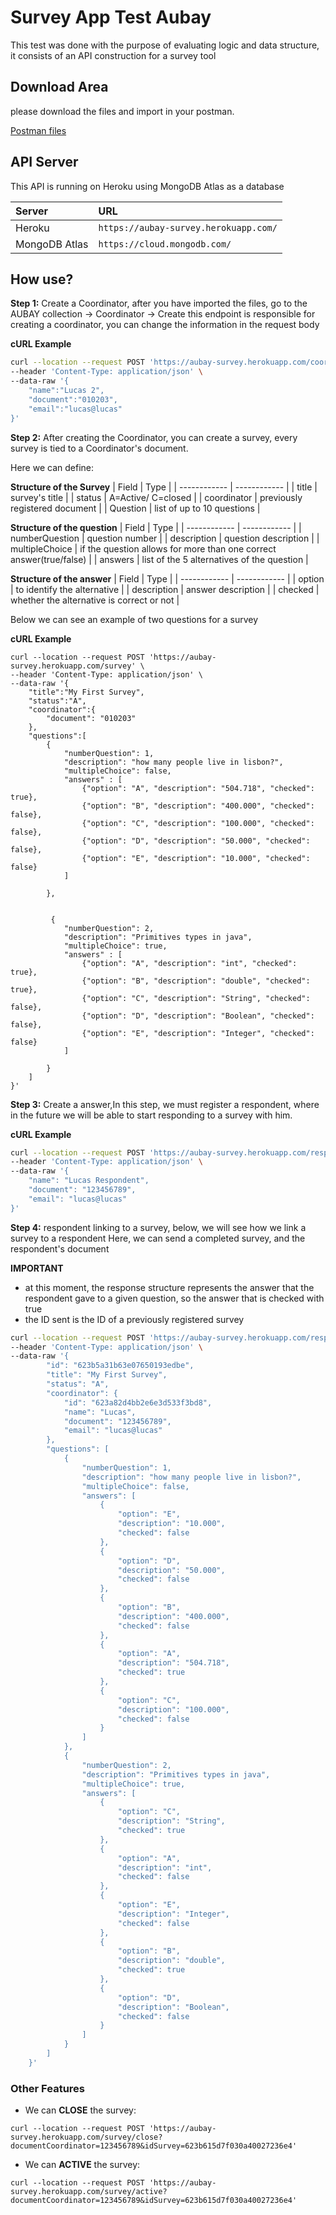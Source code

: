 
# Survey App Test Aubay

This test was done with the purpose of evaluating logic and data structure, it consists of an API construction for a survey tool


## Download Area
please download the files and import in your postman.

[Postman files](https://github.com/lucasbendasantos/AubayTeste/tree/master/postman)
## API Server
This API is running on Heroku using MongoDB Atlas as a database

| Server | URL     |
| :-------- | :------- | 
| Heroku | `https://aubay-survey.herokuapp.com/` | 
| MongoDB Atlas | `https://cloud.mongodb.com/` | 


## How use?

**Step 1:** Create a Coordinator, after you have imported the files, go to the AUBAY collection -> Coordinator -> Create
this endpoint is responsible for creating a coordinator, you can change the information in the request body

**cURL Example**

```bash
curl --location --request POST 'https://aubay-survey.herokuapp.com/coordinator' \
--header 'Content-Type: application/json' \
--data-raw '{
    "name":"Lucas 2",
    "document":"010203",
    "email":"lucas@lucas"
}'
```



**Step 2:** After creating the Coordinator, you can create a survey, every survey is tied to a Coordinator's document.

Here we can define:

**Structure of the Survey**
| Field  | Type   |
| ------------ | ------------ |
|  title | survey's title  |
|  status |  A=Active/ C=closed |
|  coordinator | previously registered document   |
|  Question | list of up to 10 questions   |

**Structure of the question**
| Field  | Type   |
| ------------ | ------------ |
|  numberQuestion | question number  |
|  description |  question description |
|  multipleChoice | if the question allows for more than one correct answer(true/false)   |
|  answers | list of the 5 alternatives of the question   |

**Structure of the answer**
| Field  | Type   |
| ------------ | ------------ |
|  option | to identify the alternative  |
|  description |  answer description |
|  checked | whether the alternative is correct or not   |

Below we can see an example of two questions for a survey

**cURL Example**
```
curl --location --request POST 'https://aubay-survey.herokuapp.com/survey' \
--header 'Content-Type: application/json' \
--data-raw '{
    "title":"My First Survey",
    "status":"A",
    "coordinator":{
        "document": "010203"
    },
    "questions":[
        {
            "numberQuestion": 1,
            "description": "how many people live in lisbon?",
            "multipleChoice": false,
            "answers" : [
                {"option": "A", "description": "504.718", "checked": true},
                {"option": "B", "description": "400.000", "checked": false},
                {"option": "C", "description": "100.000", "checked": false},
                {"option": "D", "description": "50.000", "checked": false},
                {"option": "E", "description": "10.000", "checked": false}
            ]

        },


         {
            "numberQuestion": 2,
            "description": "Primitives types in java",
            "multipleChoice": true,
            "answers" : [
                {"option": "A", "description": "int", "checked": true},
                {"option": "B", "description": "double", "checked": true},
                {"option": "C", "description": "String", "checked": false},
                {"option": "D", "description": "Boolean", "checked": false},
                {"option": "E", "description": "Integer", "checked": false}
            ]

        }
    ]
}'
```

**Step 3:** Create a answer,In this step, we must register a respondent, where in the future we will be able to start responding to a survey with him.

**cURL Example**

```bash
curl --location --request POST 'https://aubay-survey.herokuapp.com/respondent' \
--header 'Content-Type: application/json' \
--data-raw '{
    "name": "Lucas Respondent",
    "document": "123456789",
    "email": "lucas@lucas"
}'
```

**Step 4:** respondent linking to a survey, below, we will see how we link a survey to a respondent Here, we can send a completed survey, and the respondent's document

**IMPORTANT** 

- at this moment, the response structure represents the answer that the respondent gave to a given question, so the answer that is checked with true
- the ID sent is the ID of a previously registered survey
```bash
curl --location --request POST 'https://aubay-survey.herokuapp.com/respondent/answerSurvey?documentRespondent=123456789' \
--header 'Content-Type: application/json' \
--data-raw '{
        "id": "623b5a31b63e07650193edbe",
        "title": "My First Survey",
        "status": "A",
        "coordinator": {
            "id": "623a82d4bb2e6e3d533f3bd8",
            "name": "Lucas",
            "document": "123456789",
            "email": "lucas@lucas"
        },
        "questions": [
            {
                "numberQuestion": 1,
                "description": "how many people live in lisbon?",
                "multipleChoice": false,
                "answers": [
                    {
                        "option": "E",
                        "description": "10.000",
                        "checked": false
                    },
                    {
                        "option": "D",
                        "description": "50.000",
                        "checked": false
                    },
                    {
                        "option": "B",
                        "description": "400.000",
                        "checked": false
                    },
                    {
                        "option": "A",
                        "description": "504.718",
                        "checked": true
                    },
                    {
                        "option": "C",
                        "description": "100.000",
                        "checked": false
                    }
                ]
            },
            {
                "numberQuestion": 2,
                "description": "Primitives types in java",
                "multipleChoice": true,
                "answers": [
                    {
                        "option": "C",
                        "description": "String",
                        "checked": true
                    },
                    {
                        "option": "A",
                        "description": "int",
                        "checked": false
                    },
                    {
                        "option": "E",
                        "description": "Integer",
                        "checked": false
                    },
                    {
                        "option": "B",
                        "description": "double",
                        "checked": true
                    },
                    {
                        "option": "D",
                        "description": "Boolean",
                        "checked": false
                    }
                ]
            }
        ]
    }'
```

### Other Features

- We can **CLOSE** the survey:
```shell
curl --location --request POST 'https://aubay-survey.herokuapp.com/survey/close?documentCoordinator=123456789&idSurvey=623b615d7f030a40027236e4'
```

- We can **ACTIVE** the survey:
```shell
curl --location --request POST 'https://aubay-survey.herokuapp.com/survey/active?documentCoordinator=123456789&idSurvey=623b615d7f030a40027236e4'
```
